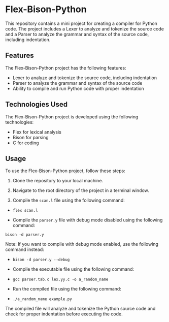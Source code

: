 # Flex-Bison-Python

This repository contains a mini project for creating a compiler for Python code. The project includes a Lexer to analyze and tokenize the source code and a Parser to analyze the grammar and syntax of the source code, including indentation.

## Features

The Flex-Bison-Python project has the following features:

-   Lexer to analyze and tokenize the source code, including indentation
-   Parser to analyze the grammar and syntax of the source code
-   Ability to compile and run Python code with proper indentation

## Technologies Used

The Flex-Bison-Python project is developed using the following technologies:

-   Flex for lexical analysis
-   Bison for parsing
-   C for coding

## Usage

To use the Flex-Bison-Python project, follow these steps:

1.  Clone the repository to your local machine.
    
2.  Navigate to the root directory of the project in a terminal window.
    
3.  Compile the `scan.l` file using the following command:
    

-   `flex scan.l`
    
-   Compile the `parser.y` file with debug mode disabled using the following command:
    

`bison -d parser.y`

Note: If you want to compile with debug mode enabled, use the following command instead:


-   `bison -d parser.y --debug`
    
-   Compile the executable file using the following command:
    
-   `gcc parser.tab.c lex.yy.c -o a_random_name`
    
-   Run the compiled file using the following command:
    
-   `./a_random_name example.py`
    

The compiled file will analyze and tokenize the Python source code and check for proper indentation before executing the code.


